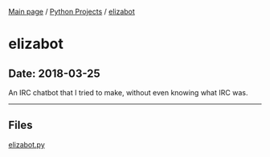 [Main page](/) / [Python Projects](/python) / [elizabot](/python/2018-03-25_elizabot)

# elizabot

## Date: 2018-03-25

An IRC chatbot that I tried to make, without even knowing what IRC was.

-----

## Files

[elizabot.py](elizabot.py)